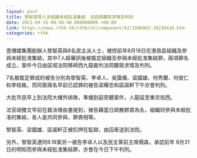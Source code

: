 ```yaml
---
layout: post
title: 黎智英等人涉組織未經批准集結　法庭將聽取求情及判刑
date: 2021-04-16 08:58:48.000000000 +08:00
link: https://news.rthk.hk/rthk/ch/component/k2/1586062-20210416.htm
categories: rthk
---
```


壹傳媒集團創辦人黎智英與8名民主派人士，被控前年8月18日在港島區組織及參與未經批准集結，其中7人經審訊後被裁定組織及參與未經批准集結罪，兩項罪名成立，案件今日由區域法院移師西九龍裁判法院聽取求情及判刑。

7名被裁定罪成的被告分別為黎智英、李卓人、吳靄儀、梁國雄、何秀蘭、何俊仁和李柱銘，而同案兩名早前已認罪的被告梁耀忠和區諾軒下午亦會判刑。

大批市民早上到法院大樓外排隊，準備到庭旁聽案件，人龍延至東京街西。

法官胡雅文早前在裁決理由書提到，被告藉當日疏散群眾為名，組織同參與未經批准的集結，各人是共同參與，罪責相等。

黎智英、梁國雄、區諾軒正被扣押在監獄，由囚車送到法院。

另外，黎智英連同8.18案另一被告李卓人以及民主黨前主席楊森，承認前年 8月31日的明知而參與未經批准集結罪，亦會在今日下午判刑。

